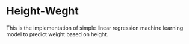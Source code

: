 # Height-Weght

This is the implementation of simple linear regression machine learning model to predict weight based on height.
